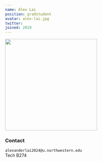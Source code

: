 ```yaml
---
name: Alex Lai
position: gradstudent
avatar: alex-lai.jpg
twitter:
joined: 2019
---
```


<img width="300" src="{{site.baseurl}}/images/people/{{page.avatar}}" data-action="zoom">


### Contact

<i class="fa fa-envelope-o"></i>  `alexanderlai2024@u.northwestern.edu`<br>
<i class="fa fa-building"></i> Tech B274 <br>


